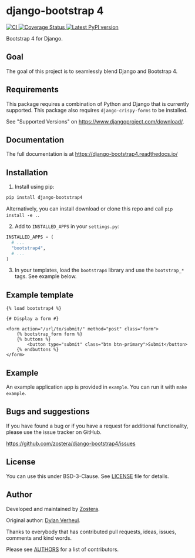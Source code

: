 # django-bootstrap 4

[
![CI](https://github.com/zostera/django-bootstrap4/workflows/CI/badge.svg?branch=main)
](https://github.com/zostera/django-bootstrap4/actions?workflow=CI)
[
![Coverage Status](https://coveralls.io/repos/github/zostera/django-bootstrap4/badge.svg?branch=main)
](https://coveralls.io/github/zostera/django-bootstrap4?branch=main)
[
![Latest PyPI version](https://img.shields.io/pypi/v/django-bootstrap4.svg)
](https://pypi.python.org/pypi/django-bootstrap4)

Bootstrap 4 for Django.

## Goal

The goal of this project is to seamlessly blend Django and Bootstrap 4.

## Requirements

This package requires a combination of Python and Django that is currently supported. This package also requires `django-crispy-forms` to be installed.

See "Supported Versions" on https://www.djangoproject.com/download/.

## Documentation

The full documentation is at https://django-bootstrap4.readthedocs.io/

## Installation

1. Install using pip:

```bash
pip install django-bootstrap4
```

   Alternatively, you can install download or clone this repo and call ``pip install -e .``.

2. Add to `INSTALLED_APPS` in your `settings.py`:

```python
INSTALLED_APPS = (
  # ...
  "bootstrap4",
  # ...
)
```

3. In your templates, load the `bootstrap4` library and use the `bootstrap_*` tags. See example below.

## Example template

```jinja
{% load bootstrap4 %}

{# Display a form #}

<form action="/url/to/submit/" method="post" class="form">
    {% bootstrap_form form %}
    {% buttons %}
        <button type="submit" class="btn btn-primary">Submit</button>
    {% endbuttons %}
</form>
```

## Example

An example application app is provided in `example`. You can run it with `make example`.

## Bugs and suggestions

If you have found a bug or if you have a request for additional functionality, please use the issue tracker on GitHub.

https://github.com/zostera/django-bootstrap4/issues

## License

You can use this under BSD-3-Clause. See [LICENSE](LICENSE) file for details.

## Author

Developed and maintained by [Zostera](https://zostera.nl).

Original author: [Dylan Verheul](https://github.com/dyve).

Thanks to everybody that has contributed pull requests, ideas, issues, comments and kind words.

Please see [AUTHORS](AUTHORS) for a list of contributors.